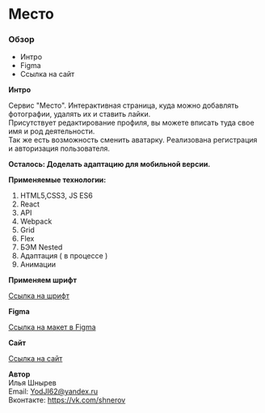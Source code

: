 # Место 

### Обзор
* Интро
* Figma
* Ссылка на сайт

**Интро**
 
 Сервис "Место". Интерактивная страница, куда можно добавлять фотографии, удалять их и ставить лайки.  
 Присутствует редактирование профиля, вы можете вписать туда свое имя и род деятельности.  
 Так же есть возможность сменить аватарку. Реализована регистрация и авторизация пользователя.

**Осталось: Доделать адаптацию для мобильной версии.**

**Применяемые технологии:**
1) HTML5,CSS3, JS ES6
2) React
3) API
4) Webpack
5) Grid
6) Flex
7) БЭМ Nested
8) Адаптация ( в процессе )
9) Анимации
 
**Применяем шрифт**  

[Ссылка на шрифт](https://rsms.me/inter/)  

**Figma**

[Ссылка на макет в Figma](https://www.figma.com/file/StZjf8HnoeLdiXS7dYrLAh/JavaScript.-Sprint-4?node-id=3%3A186)

**Cайт**
 
[Ссылка на сайт](https://yodji27.github.io/sign-in)
 
**Автор**  
Илья Шнырев  
Email: YodJI62@yandex.ru  
Вконтакте: https://vk.com/shnerov  
